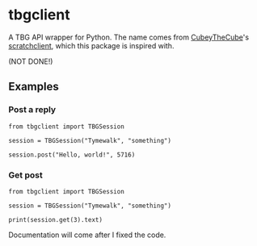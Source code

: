 # tbgclient
A TBG API wrapper for Python.
The name comes from [CubeyTheCube](https://scratch.mit.edu/users/Raihan142857/)'s [scratchclient](https://github.com/CubeyTheCube/scratchclient), which this package is inspired with.

(NOT DONE!)

## Examples
### Post a reply
```
from tbgclient import TBGSession

session = TBGSession("Tymewalk", "something")

session.post("Hello, world!", 5716)
```
### Get post
```
from tbgclient import TBGSession

session = TBGSession("Tymewalk", "something")

print(session.get(3).text)
```

Documentation will come after I fixed the code.
